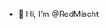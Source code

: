 - 👋 Hi, I’m @RedMischt


<!---
RedMischt/RedMischt is a ✨ special ✨ repository because its `README.md` (this file) appears on your GitHub profile.
You can click the Preview link to take a look at your changes.
--->
